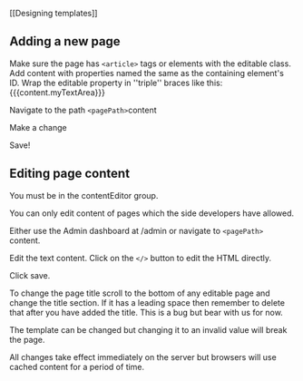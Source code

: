 [[Designing templates]]

## Adding a new page ##
Make sure the page has `<article>` tags or elements with the editable class. Add content with properties named the same as the containing element's ID.  Wrap the editable property in ''triple'' braces like this: {{{content.myTextArea}}}

Navigate to the path `<pagePath>`content

Make a change

Save!

## Editing page content ##
You must be in the contentEditor group.

You can only edit content of pages which the side developers have allowed.

Either use the Admin dashboard at /admin or navigate to `<pagePath>` content.

Edit the text content.  Click on the `</>` button to edit the HTML directly.

Click save.

To change the page title scroll to the bottom of any editable page and change the title section.  If it has a leading space then remember to delete that after you have added the title.  This is a bug but bear with us for now.

The template can be changed but changing it to an invalid value will break the page.

All changes take effect immediately on the server but browsers will use cached content for a period of time.